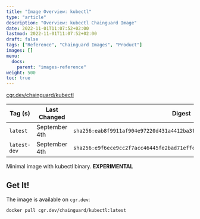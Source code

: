 ```yaml
---
title: "Image Overview: kubectl"
type: "article"
description: "Overview: kubectl Chainguard Image"
date: 2022-11-01T11:07:52+02:00
lastmod: 2022-11-01T11:07:52+02:00
draft: false
tags: ["Reference", "Chainguard Images", "Product"]
images: []
menu:
  docs:
    parent: "images-reference"
weight: 500
toc: true
---
```


[cgr.dev/chainguard/kubectl](https://github.com/chainguard-images/images/tree/main/images/kubectl)

| Tag (s)       | Last Changed  | Digest                                                                    |
|---------------|---------------|---------------------------------------------------------------------------|
|  `latest`     | September 4th | `sha256:eab8f9911af904e97220d431a4412ba3ff31ca80a37f2e2dab90ec5aba9f9640` |
|  `latest-dev` | September 4th | `sha256:e9f6ece9cc2f7acc46445fe2bad71effcdf808f1dfcb8afb7eb7ebb642dd2a72` |



Minimal image with kubectl binary. **EXPERIMENTAL**

## Get It!

The image is available on `cgr.dev`:

```
docker pull cgr.dev/chainguard/kubectl:latest
```

